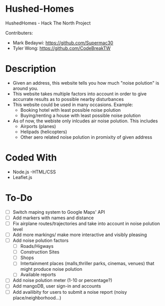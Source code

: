 # Hushed-Homes
HushedHomes - Hack The North Project

Contributers:
- Mark Bedaywi: https://github.com/Supermac30
- Tyler Wong: https://github.com/CodeBreakTW

# Description
- Given an address, this website tells you how much "noise polution" is around you.
- This website takes multiple factors into account in order to give accurrate results as to possible nearby disturbances
- This website could be used in many occasions. Example:
  - Booking hotel with least possible noise polution
  - Buying/renting a house with least possible noise polution
- As of now, the webiste only inlcudes air noise polution. This includes
  - Airports (planes)
  - Helipads (helicopters)
  - Other aero related noise polution in promixity of given address
# Coded With
- Node.js
 -HTML/CSS
- Leaflet.js
# To-Do
- [ ] Switch maping system to Google Maps' API
- [ ] Add markers with names and distance
- [ ] Fix airplane routes/trajectories and take into account in noise polution level
- [ ] Add more markings/ make more interactive and visibly pleasing
- [ ] Add noise polution factors  
  - [ ] Roads/Higways
  - [ ] Construction Sites
  - [ ] Shops
  - [ ] Intertainment places (malls,thriller parks, cinemas, venues) that might produce noise polution
  - [ ] Available reports
- [ ] Add noise polution meter (1-10 or percentage?)
- [ ] Add mangoDB, user sign-in and accounts
- [ ] Add availibity for users to submit a noise report (noisy place/neighborhood...)
